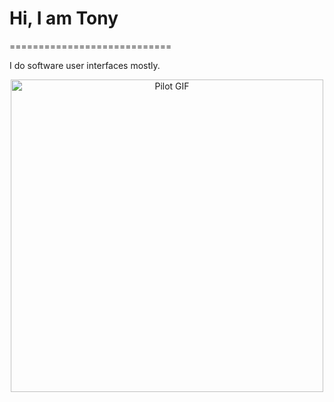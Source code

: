 # Hi, I am Tony
============================

I do software user interfaces mostly.

<p align="center">
  <img src="https://gist.github.com/tonyantony300/a0270ceeb174a3d9d841776e00c1602d/raw/ee9630bda98fc19948574409b6faedf1e55d6daa/pilot.gif" 
       alt="Pilot GIF" 
       width="500" 
       height="500" />
</p>
